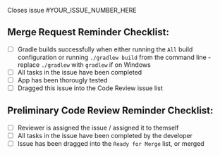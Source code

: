 Closes issue #YOUR_ISSUE_NUMBER_HERE
<!-- E.g. Closes issue #3 -->

## Merge Request Reminder Checklist:

* [ ] Gradle builds successfully when either running the `All` build
  configuration or running `./gradlew build` from the command line - replace
  `./gradlew` with `gradlew` if on Windows
* [ ] All tasks in the issue have been completed
* [ ] App has been thorougly tested
* [ ] Dragged this issue into the Code Review issue list

<!--
Remember to drag your issue over to the Code Review list on the issues
page when it's ready to be code reviewed.
-->

## Preliminary Code Review Reminder Checklist:

* [ ] Reviewer is assigned the issue / assigned it to themself
* [ ] All tasks in the issue have been completed by the developer
* [ ] Issue has been dragged into the `Ready for Merge` list, or merged

